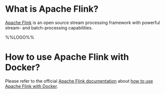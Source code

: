 # What is Apache Flink?

[Apache Flink](https://flink.apache.org/) is an open source stream processing framework with powerful stream- and batch-processing capabilities.

%%LOGO%%

# How to use Apache Flink with Docker?

Please refer to the official [Apache Flink documentation](https://ci.apache.org/projects/flink/flink-docs-master/) about [how to use Apache Flink with Docker](https://ci.apache.org/projects/flink/flink-docs-master/ops/deployment/docker.html).
